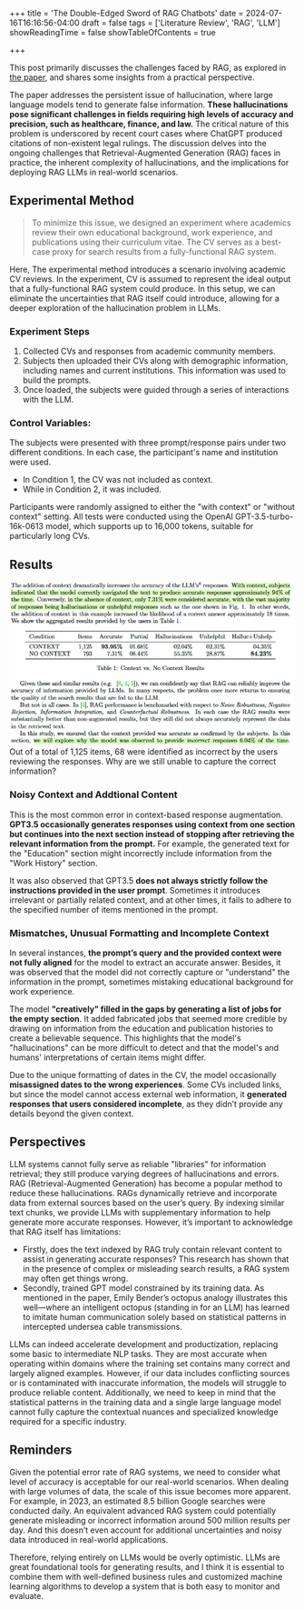 +++
title = 'The Double-Edged Sword of RAG Chatbots'
date = 2024-07-16T16:16:56-04:00
draft = false
tags = ['Literature Review', 'RAG', 'LLM']
showReadingTime = false
showTableOfContents = true

+++

This post primarily discusses the challenges faced by RAG, as explored in [the paper](https://arxiv.org/abs/2403.01193), and shares some insights from a practical perspective.

The paper addresses the persistent issue of hallucination, where large language models tend to generate false information. **These hallucinations pose significant challenges in fields requiring high levels of accuracy and precision, such as healthcare, finance, and law.** The critical nature of this problem is underscored by recent court cases where ChatGPT produced citations of non-existent legal rulings. The discussion delves into the ongoing challenges that Retrieval-Augmented Generation (RAG) faces in practice, the inherent complexity of hallucinations, and the implications for deploying RAG LLMs in real-world scenarios.


## Experimental Method

>To minimize this issue, we designed an experiment where academics review their own educational background, work experience, and publications using their curriculum vitae. The CV serves as a best-case proxy for search results from a fully-functional RAG system.

Here, The experimental method introduces a scenario involving academic CV reviews. In the experiment, CV is assumed to represent the ideal output that a fully-functional RAG system could produce. In this setup, we can eliminate the uncertainties that RAG itself could introduce, allowing for a deeper exploration of the hallucination problem in LLMs.


### Experiment Steps 

1. Collected CVs and responses from academic community members.
2. Subjects then uploaded their CVs along with demographic information, including names and current institutions. This information was used to build the prompts.
3. Once loaded, the subjects were guided through a series of interactions with the LLM.


### Control Variables:

The subjects were presented with three prompt/response pairs under two different conditions. In each case, the participant's name and institution were used. 
- In Condition 1, the CV was not included as context.
- While in Condition 2, it was included.

Participants were randomly assigned to either the "with context" or "without context" setting. All tests were conducted using the OpenAI GPT-3.5-turbo-16k-0613 model, which supports up to 16,000 tokens, suitable for particularly long CVs.

## Results
![results_png](results.png)
Out of a total of 1,125 items, 68 were identified as incorrect by the users reviewing the responses. Why are we still unable to capture the correct information?

### Noisy Context and Addtional Content

This is the most common error in context-based response augmentation. **GPT3.5 occasionally generates responses using context from one section but continues into the next section instead of stopping after retrieving the relevant information from the prompt.** For example, the generated text for the "Education" section might incorrectly include information from the "Work History" section.

It was also observed that GPT3.5 **does not always strictly follow the instructions provided in the user prompt**. Sometimes it introduces irrelevant or partially related context, and at other times, it fails to adhere to the specified number of items mentioned in the prompt.

### Mismatches, Unusual Formatting and Incomplete Context

In several instances, **the prompt’s query and the provided context were not fully aligned** for the model to extract an accurate answer. Besides, it was observed that the model did not correctly capture or "understand" the information in the prompt, sometimes mistaking educational background for work experience.

The model **"creatively" filled in the gaps by generating a list of jobs for the empty section**. It added fabricated jobs that seemed more credible by drawing on information from the education and publication histories to create a believable sequence. This highlights that the model's "hallucinations" can be more difficult to detect and that the model's and humans' interpretations of certain items might differ.

Due to the unique formatting of dates in the CV, the model occasionally **misassigned dates to the wrong experiences**. Some CVs included links, but since the model cannot access external web information, it **generated responses that users considered incomplete**, as they didn’t provide any details beyond the given context.



## Perspectives 

LLM systems cannot fully serve as reliable "libraries" for information retrieval; they still produce varying degrees of hallucinations and errors. RAG (Retrieval-Augmented Generation) has become a popular method to reduce these hallucinations. RAGs dynamically retrieve and incorporate data from external sources based on the user’s query. By indexing similar text chunks, we provide LLMs with supplementary information to help generate more accurate responses. However, it’s important to acknowledge that RAG itself has limitations: 
- Firstly, does the text indexed by RAG truly contain relevant content to assist in generating accurate responses? This research has shown that in the presence of complex or misleading search results, a RAG system may often get things wrong.
- Secondly, trained GPT model constrained by its training data. As mentioned in the paper, Emily Bender’s octopus analogy illustrates this well—where an intelligent octopus (standing in for an LLM) has learned to imitate human communication solely based on statistical patterns in intercepted undersea cable transmissions. 

LLMs can indeed accelerate development and productization, replacing some basic to intermediate NLP tasks. They are most accurate when operating within domains where the training set contains many correct and largely aligned examples. However, if our data includes conflicting sources or is contaminated with inaccurate information, the models will struggle to produce reliable content. Additionally, we need to keep in mind that the statistical patterns in the training data and a single large language model cannot fully capture the contextual nuances and specialized knowledge required for a specific industry.

## Reminders

Given the potential error rate of RAG systems, we need to consider what level of accuracy is acceptable for our real-world scenarios. When dealing with large volumes of data, the scale of this issue becomes more apparent. For example, in 2023, an estimated 8.5 billion Google searches were conducted daily. An equivalent advanced RAG system could potentially generate misleading or incorrect information around 500 million results per day. And this doesn’t even account for additional uncertainties and noisy data introduced in real-world applications.

Therefore, relying entirely on LLMs would be overly optimistic. LLMs are great foundational tools for generating results, and I think it is essential to combine them with well-defined business rules and customized machine learning algorithms to develop a system that is both easy to monitor and evaluate.











